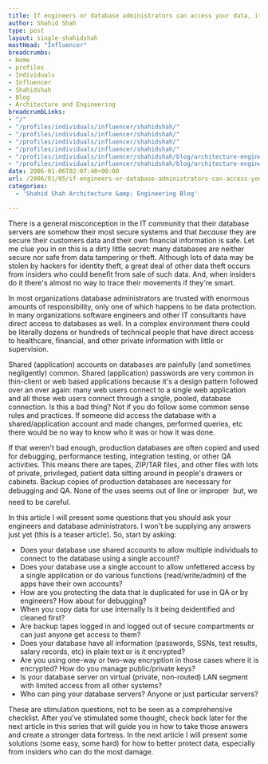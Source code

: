 ```yaml
---
title: If engineers or database administrators can access your data, it’s not secure
author: Shahid Shah
type: post
layout: single-shahidshah
mastHead: "Influencer"
breadcrumbs:
- Home
- profiles
- Individuals
- Influencer
- Shahidshah
- Blog
- Architecture and Engineering
breadcrumbLinks:
- "/"
- "/profiles/individuals/influencer/shahidshah/"
- "/profiles/individuals/influencer/shahidshah/"
- "/profiles/individuals/influencer/shahidshah/"
- "/profiles/individuals/influencer/shahidshah/"
- "/profiles/individuals/influencer/shahidshah/blog/architecture-engineering/"
- "/profiles/individuals/influencer/shahidshah/blog/architecture-engineering/"
date: 2006-01-06T02:07:40+00:00
url: /2006/01/05/if-engineers-or-database-administrators-can-access-your-data-its-not-secure/
categories:
  - 'Shahid Shah Architecture &amp; Engineering Blog'

---
```

There is a general misconception in the IT community that their database servers are somehow their most secure systems and that _because_ they are secure their customers data and their own financial information is safe. Let me clue you in on this is a dirty little secret: many databases are neither secure nor safe from data tampering or theft. Although lots of data may be stolen by hackers for identity theft, a great deal of other data theft occurs from insiders who could benefit from sale of such data. And, when insiders do it there's almost no way to trace their movements if they're smart.

In most organizations database administrators are trusted with enormous amounts of responsibility, only one of which happens to be data protection. In many organizations software engineers and other IT consultants have direct access to databases as well. In a complex environment there could be literally dozens or hundreds of technical people that have direct access to healthcare, financial, and other private information with little or supervision. 

Shared (application) accounts on databases are painfully (and sometimes negligently) common. Shared (application) passwords are very common in thin-client or web based applications because it's a design pattern followed over an over again: many web users connect to a single web application and all those web users connect through a single, pooled, database connection. Is this a bad thing? Not if you do follow some common sense rules and practices. If someone did access the database with a shared/application account and made changes, performed queries, etc there would be no way to know who it was or how it was done. 

If that weren't bad enough, production databases are often copied and used for debugging, performance testing, integration testing, or other QA activities. This means there are tapes, ZIP/TAR files, and other files with lots of private, privileged, patient data sitting around in people's drawers or cabinets. Backup copies of production databases are necessary for debugging and QA. None of the uses seems out of line or improper  but, we need to be careful.

In this article I will present some questions that you should ask your engineers and database administrators. I won't be supplying any answers just yet (this is a teaser article). So, start by asking:

  * Does your database use shared accounts to allow multiple individuals to connect to the database using a single account?
  * Does your database use a single account to allow unfettered access by a single application or do various functions (read/write/admin) of the apps have their own accounts?
  * How are you protecting the data that is duplicated for use in QA or by engineers? How about for debugging?
  * When you copy data for use internally Is it being deidentified and cleaned first? 
  * Are backup tapes logged in and logged out of secure compartments or can just anyone get access to them?
  * Does your database have all information (passwords, SSNs, test results, salary records, etc) in plain text or is it encrypted?
  * Are you using one-way or two-way encryption in those cases where it is encrypted? How do you manage public/private keys?
  * Is your database server on virtual (private, non-routed) LAN segment with limited access from all other systems? 
  * Who can ping your database servers? Anyone or just particular servers?

These are stimulation questions, not to be seen as a comprehensive checklist. After you've stimulated some thought, check back later for the next article in this series that will guide you in how to take those answers and create a stronger data fortress. In the next article I will present some solutions (some easy, some hard) for how to better protect data, especially from insiders who can do the most damage.